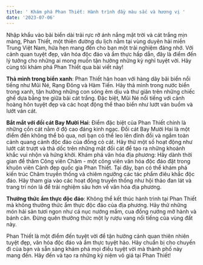 ```yaml
---
title: ' Khám phá Phan Thiết: Hành trình đầy màu sắc và hương vị '
date: '2023-07-06'
---
```


Nhập khẩu vào bãi biển dài trải rực rỡ ánh nắng mặt trời và cát trắng mịn màng, Phan Thiết, một thiên đường du lịch nằm tại vùng duyên hải miền Trung Việt Nam, hứa hẹn mang đến cho bạn một trải nghiệm đáng nhớ. Với cảnh quan tuyệt đẹp, văn hóa độc đáo và ẩm thực hấp dẫn, đây là điểm đến lý tưởng cho những ai mong muốn tận hưởng những kỳ nghỉ tuyệt vời. Hãy cùng tôi khám phá Phan Thiết qua bài viết này!

**Thả mình trong biển xanh**: Phan Thiết hân hoan với hàng dãy bãi biển nổi tiếng như Mũi Né, Rạng Đông và Hàm Tiến. Hãy thả mình trong nước biển trong xanh, tận hưởng những con sóng êm dịu và thư giãn trên những chiếc ghế dựa bằng tre giữa bãi cát trắng. Đặc biệt, Mũi Né nổi tiếng với cảnh hoàng hôn tuyệt đẹp và các hoạt động thể thao biển như lướt ván buồm và lướt ván cát.

**Bắt mắt với đồi cát Bay Mười Hai**: Điểm đặc biệt của Phan Thiết chính là những cồn cát nằm ở độ cao đáng kinh ngạc. Đồi cát Bay Mười Hai là một điểm đến không thể bỏ qua, nơi bạn có thể leo lên đỉnh đồi và ngắm toàn cảnh quang cảnh độc đáo của đồng cỏ cát. Hãy thử một số hoạt động như lướt cát trượt và thả dốc trên những mặt đồi cát để tạo ra những khoảnh khắc vui nhộn và hứng khởi.
Khám phá văn hóa địa phương: Hãy dành thời gian để thăm Công viên Chăm - một công viên văn hóa độc đáo đặt trong khuôn viên Cảnh đẹp quốc gia Phan Thiết. Tại đây, bạn có thể khám phá kiến trúc Chăm truyền thống và chiêm ngưỡng các tác phẩm điêu khắc độc đáo. Hãy tham gia vào các hoạt động truyền thống như hội thảo đan lát và trang trí nón lá để trải nghiệm sâu hơn về văn hóa địa phương.

**Thưởng thức ẩm thực độc đáo**: Không thể kết thúc hành trình tại Phan Thiết mà không thưởng thức ẩm thực độc đáo của địa phương. Hãy thử những món hải sản tươi ngon như cá nục nướng mắm, cua đồng nướng mỡ hành và bánh căn. Đừng quên thưởng thức một ly rượu vang nổi tiếng của vùng đất này.

Phan Thiết là một điểm đến tuyệt vời để tận hưởng cảnh quan thiên nhiên tuyệt đẹp, văn hóa độc đáo và ẩm thực tuyệt hảo. Hãy chuẩn bị cho chuyến đi của bạn và sẵn sàng khám phá mọi điều tuyệt vời mà thành phố này mang đến. Hãy đến và tạo ra những kỷ niệm vô giá tại Phan Thiết!